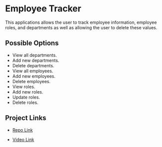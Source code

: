 # Employee Tracker
This applications allows the user to track 
employee information, employee roles, and departments as well as allowing the user to delete these values.

## Possible Options
- View all departments.
- Add new departments.
- Delete departments.
- View all employees.
- Add new employees.
- Delete employees.
- View roles.
- Add new roles.
- Update roles.
- Delete roles.

## Project Links
- [Repo Link](https://github.com/lopezivan763/employee-tracker)

- [Video Link](https://drive.google.com/file/d/1ccdpMkvtFaFrFZZR_jucZ20ngbyYoB9l/view)